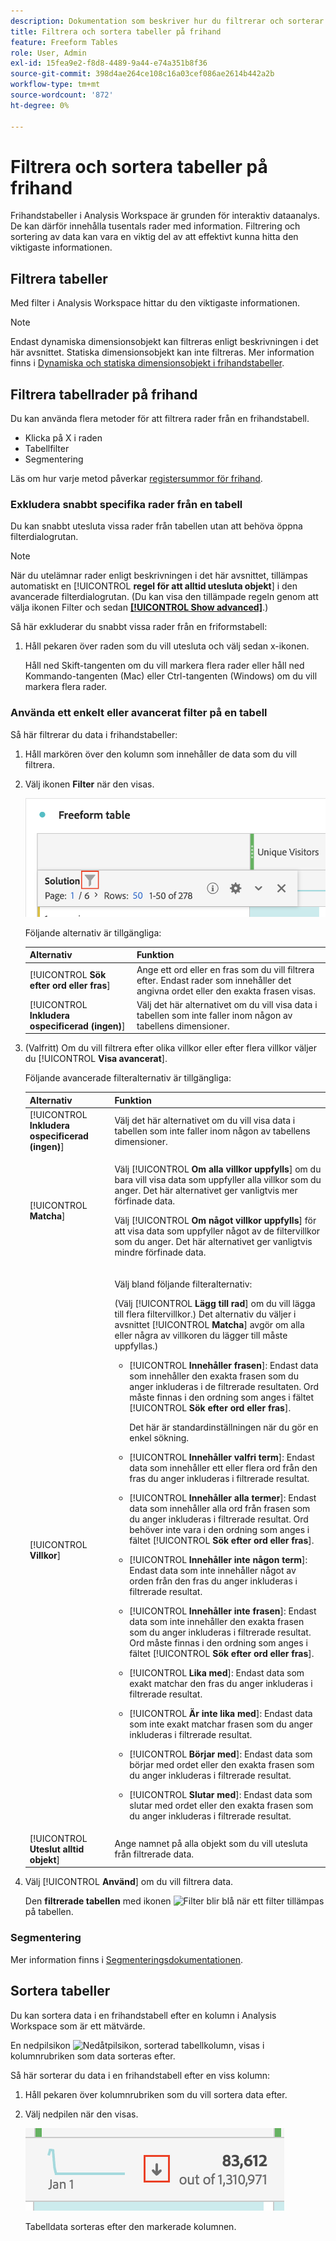 ```yaml
---
description: Dokumentation som beskriver hur du filtrerar och sorterar tabeller i Analysis Workspace.
title: Filtrera och sortera tabeller på frihand
feature: Freeform Tables
role: User, Admin
exl-id: 15fea9e2-f8d8-4489-9a44-e74a351b8f36
source-git-commit: 398d4ae264ce108c16a03cef086ae2614b442a2b
workflow-type: tm+mt
source-wordcount: '872'
ht-degree: 0%

---
```


# Filtrera och sortera tabeller på frihand

Frihandstabeller i Analysis Workspace är grunden för interaktiv dataanalys. De kan därför innehålla tusentals rader med information. Filtrering och sortering av data kan vara en viktig del av att effektivt kunna hitta den viktigaste informationen.

## Filtrera tabeller

Med filter i Analysis Workspace hittar du den viktigaste informationen.

>[!NOTE]
>
> Endast dynamiska dimensionsobjekt kan filtreras enligt beskrivningen i det här avsnittet. Statiska dimensionsobjekt kan inte filtreras. Mer information finns i [Dynamiska och statiska dimensionsobjekt i frihandstabeller](/help/analyze/analysis-workspace/visualizations/freeform-table/column-row-settings/manual-vs-dynamic-rows.md).

## Filtrera tabellrader på frihand

Du kan använda flera metoder för att filtrera rader från en frihandstabell. 

- Klicka på X i raden
- Tabellfilter
- Segmentering

Läs om hur varje metod påverkar [registersummor för frihand](/help/analyze/analysis-workspace/visualizations/freeform-table/workspace-totals.md).

### Exkludera snabbt specifika rader från en tabell

Du kan snabbt utesluta vissa rader från tabellen utan att behöva öppna filterdialogrutan.

>[!NOTE]
>
>När du utelämnar rader enligt beskrivningen i det här avsnittet, tillämpas automatiskt en [!UICONTROL **regel för att alltid utesluta objekt**] i den avancerade filterdialogrutan. (Du kan visa den tillämpade regeln genom att välja ikonen Filter och sedan [**[!UICONTROL Show advanced]**](#apply-a-simple-or-advanced-filter-to-a-table).)

Så här exkluderar du snabbt vissa rader från en friformstabell:

1. Håll pekaren över raden som du vill utesluta och välj sedan x-ikonen.

   Håll ned Skift-tangenten om du vill markera flera rader eller håll ned Kommando-tangenten (Mac) eller Ctrl-tangenten (Windows) om du vill markera flera rader.

<!--### Right-click > Delete selected rows

Note: this option does not seem to work. AN-338422

1. Select 1 or more rows. 
1. Right-click and select **[!UICONTROL Delete Selected Rows]**. 

   This action will remove the rows from the table and apply a table filter.-->

### Använda ett enkelt eller avancerat filter på en tabell

Så här filtrerar du data i frihandstabeller:

1. Håll markören över den kolumn som innehåller de data som du vill filtrera. <!--only some types of columns show the filter... Which? Just Dimensions?-->

1. Välj ikonen **Filter** när den visas.

   ![Filterikon i en tabell](assets/table-filter-icon.png)

   Följande alternativ är tillgängliga:

   | Alternativ | Funktion |
   |---------|----------|
   | [!UICONTROL **Sök efter ord eller fras**] | Ange ett ord eller en fras som du vill filtrera efter. Endast rader som innehåller det angivna ordet eller den exakta frasen visas. |
   | [!UICONTROL **Inkludera ospecificerad (ingen)**] | Välj det här alternativet om du vill visa data i tabellen som inte faller inom någon av tabellens dimensioner. <!--what is this?--> |

1. (Valfritt) Om du vill filtrera efter olika villkor eller efter flera villkor väljer du [!UICONTROL **Visa avancerat**].

   Följande avancerade filteralternativ är tillgängliga:

   | Alternativ | Funktion |
   |---------|----------|
   | [!UICONTROL **Inkludera ospecificerad (ingen)**] | Välj det här alternativet om du vill visa data i tabellen som inte faller inom någon av tabellens dimensioner. <!--what is this?--> |
   | [!UICONTROL **Matcha**] | <p>Välj [!UICONTROL **Om alla villkor uppfylls**] om du bara vill visa data som uppfyller alla villkor som du anger. Det här alternativet ger vanligtvis mer förfinade data.</p> <p>Välj [!UICONTROL **Om något villkor uppfylls**] för att visa data som uppfyller något av de filtervillkor som du anger. Det här alternativet ger vanligtvis mindre förfinade data.</p> |
   | [!UICONTROL **Villkor**] | <p>Välj bland följande filteralternativ:</p><p>(Välj [!UICONTROL **Lägg till rad**] om du vill lägga till flera filtervillkor.) Det alternativ du väljer i avsnittet [!UICONTROL **Matcha**] avgör om alla eller några av villkoren du lägger till måste uppfyllas.)</p><ul><li><p>[!UICONTROL **Innehåller frasen**]: Endast data som innehåller den exakta frasen som du anger inkluderas i de filtrerade resultaten. Ord måste finnas i den ordning som anges i fältet [!UICONTROL **Sök efter ord eller fras**].<p>Det här är standardinställningen när du gör en enkel sökning.</p></p></li><li><p>[!UICONTROL **Innehåller valfri term**]: Endast data som innehåller ett eller flera ord från den fras du anger inkluderas i filtrerade resultat. </p></li><li><p>[!UICONTROL **Innehåller alla termer**]: Endast data som innehåller alla ord från frasen som du anger inkluderas i filtrerade resultat. Ord behöver inte vara i den ordning som anges i fältet [!UICONTROL **Sök efter ord eller fras**].</p></li><li><p>[!UICONTROL **Innehåller inte någon term**]: Endast data som inte innehåller något av orden från den fras du anger inkluderas i filtrerade resultat. </p></li><li><p>[!UICONTROL **Innehåller inte frasen**]: Endast data som inte innehåller den exakta frasen som du anger inkluderas i filtrerade resultat. Ord måste finnas i den ordning som anges i fältet [!UICONTROL **Sök efter ord eller fras**].</p></li><li><p>[!UICONTROL **Lika med**]: Endast data som exakt matchar den fras du anger inkluderas i filtrerade resultat. </p></li><li><p>[!UICONTROL **Är inte lika med**]: Endast data som inte exakt matchar frasen som du anger inkluderas i filtrerade resultat. </p></li><li><p>[!UICONTROL **Börjar med**]: Endast data som börjar med ordet eller den exakta frasen som du anger inkluderas i filtrerade resultat. </p></li><li><p>[!UICONTROL **Slutar med**]: Endast data som slutar med ordet eller den exakta frasen som du anger inkluderas i filtrerade resultat. </p></li></ul> |
   | [!UICONTROL **Uteslut alltid objekt**] | Ange namnet på alla objekt som du vill utesluta från filtrerade data. |

1. Välj [!UICONTROL **Använd**] om du vill filtrera data.

   Den **filtrerade tabellen** med ikonen ![ Filter ](https://spectrum.adobe.com/static/icons/workflow_18/Smock_Filter_18_N.svg) blir blå när ett filter tillämpas på tabellen.

### Segmentering

Mer information finns i [Segmenteringsdokumentationen](/help/components/segmentation/seg-home.md).

## Sortera tabeller

Du kan sortera data i en frihandstabell efter en kolumn i Analysis Workspace som är ett mätvärde.

En nedpilsikon ![Nedåtpilsikon, sorterad tabellkolumn](https://spectrum.adobe.com/static/icons/workflow_18/Smock_ArrowDown_18_N.svg), visas i kolumnrubriken som data sorteras efter.

Så här sorterar du data i en frihandstabell efter en viss kolumn:

1. Håll pekaren över kolumnrubriken som du vill sortera data efter.

2. Välj nedpilen när den visas.

   ![Ikonen med nedpil (sorterad tabellkolumn)](assets/table-sort.png)

   Tabelldata sorteras efter den markerade kolumnen.
